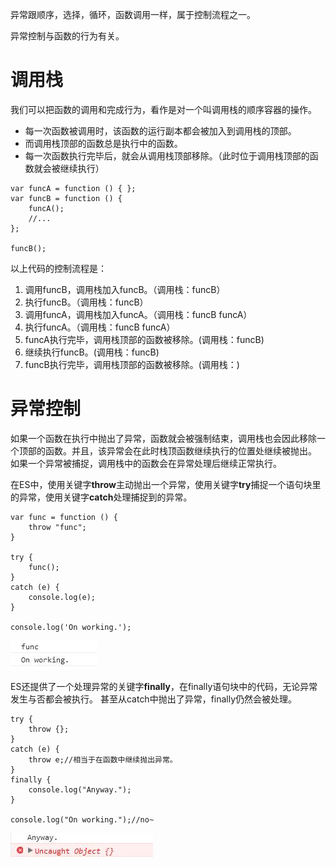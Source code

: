 异常跟顺序，选择，循环，函数调用一样，属于控制流程之一。

异常控制与函数的行为有关。

# 调用栈

我们可以把函数的调用和完成行为，看作是对一个叫调用栈的顺序容器的操作。

* 每一次函数被调用时，该函数的运行副本都会被加入到调用栈的顶部。
* 而调用栈顶部的函数总是执行中的函数。
* 每一次函数执行完毕后，就会从调用栈顶部移除。（此时位于调用栈顶部的函数就会被继续执行）

~~~
var funcA = function () { };
var funcB = function () {
    funcA();
    //...
};

funcB();
~~~

以上代码的控制流程是：

1. 调用funcB，调用栈加入funcB。（调用栈：funcB）
2. 执行funcB。（调用栈：funcB）
3. 调用funcA，调用栈加入funcA。（调用栈：funcB funcA）
4. 执行funcA。（调用栈：funcB funcA）
5. funcA执行完毕，调用栈顶部的函数被移除。(调用栈：funcB)
6. 继续执行funcB。(调用栈：funcB)
7. funcB执行完毕，调用栈顶部的函数被移除。(调用栈：)

# 异常控制

如果一个函数在执行中抛出了异常，函数就会被强制结束，调用栈也会因此移除一个顶部的函数。并且，该异常会在此时栈顶函数继续执行的位置处继续被抛出。
如果一个异常被捕捉，调用栈中的函数会在异常处理后继续正常执行。

在ES中，使用关键字**throw**主动抛出一个异常，使用关键字**try**捕捉一个语句块里的异常，使用关键字**catch**处理捕捉到的异常。

~~~
var func = function () {
    throw "func";
}

try {
    func();
}
catch (e) {
    console.log(e);
}

console.log('On working.');
~~~

![](../images/TIM截图20170728203818.jpg)

ES还提供了一个处理异常的关键字**finally**，在finally语句块中的代码，无论异常发生与否都会被执行。
甚至从catch中抛出了异常，finally仍然会被处理。

~~~
try {
    throw {};
}
catch (e) {
    throw e;//相当于在函数中继续抛出异常。
}
finally {
    console.log("Anyway.");
}

console.log("On working.");//no~
~~~

![](../images/TIM截图20170728204753.jpg)